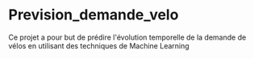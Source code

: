 # Prevision_demande_velo
Ce projet a pour but de prédire l'évolution temporelle de la demande de vélos en utilisant des techniques de Machine Learning
